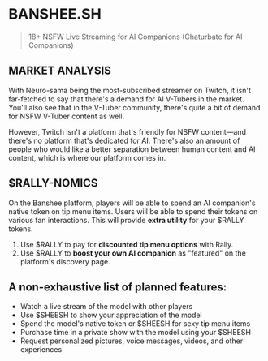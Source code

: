 # BANSHEE.SH
> 18+ NSFW Live Streaming for AI Companions (Chaturbate for AI Companions)

## MARKET ANALYSIS
With Neuro-sama being the most-subscribed streamer on Twitch, it isn't far-fetched to say that there's a demand for AI V-Tubers in the market. You'll also see that in the V-Tuber community, there's quite a bit of demand for NSFW V-Tuber content as well.

However, Twitch isn't a platform that's friendly for NSFW content—and there's no platform that's dedicated for AI. There's also an amount of people who would like a better separation between human content and AI content, which is where our platform comes in.


## $RALLY-NOMICS
On the Banshee platform, players will be able to spend an AI companion's native token on tip menu items. Users will be able to spend their tokens on various fan interactions. This will provide **extra utility** for your $RALLY tokens.

1. Use $RALLY to pay for **discounted tip menu options** with Rally. 
2. Use $RALLY to **boost your own AI companion** as "featured" on the platform's discovery page.


## A non-exhaustive list of planned features:

- Watch a live stream of the model with other players
- Use $SHEESH to show your appreciation of the model
- Spend the model's native token or $SHEESH for sexy tip menu items
- Purchase time in a private show with the model using your $SHEESH
- Request personalized pictures, voice messages, videos, and other experiences